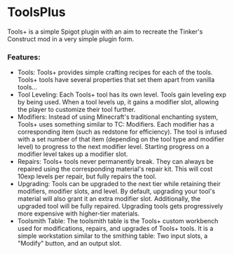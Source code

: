 # ToolsPlus

Tools+ is a simple Spigot plugin with an aim to recreate the Tinker's Construct mod in a very simple plugin form. 
### Features:
- Tools: Tools+ provides simple crafting recipes for each of the tools. Tools+ tools have several properties that set them apart from vanilla tools...
- Tool Leveling: Each Tools+ tool has its own level. Tools gain leveling exp by being used. When a tool levels up, it gains a modifier slot, allowing the player to customize their tool further.
- Modifiers: Instead of using Minecraft's traditional enchanting system, Tools+ uses something similar to TC: Modifiers. Each modifier has a corresponding item (such as redstone for efficiency). The tool is infused with a set number of that item (depending on the tool type and modifier level) to progress to the next modifier level. Starting progress on a modifier level takes up a modifier slot. 
- Repairs: Tools+ tools never permanently break. They can always be repaired using the corresponding material's repair kit. This will cost 10exp levels per repair, but fully repairs the tool.
- Upgrading: Tools can be upgraded to the next tier while retaining their modifiers, modifier slots, and level. By default, upgrading your tool's material will also grant it an extra modifier slot. Additionally, the upgraded tool will be fully repaired. Upgrading tools gets progressively more expensive with higher-tier materials.
- Toolsmith Table: The toolsmith table is the Tools+ custom workbench used for modifications, repairs, and upgrades of Tools+ tools. It is a simple workstation similar to the smithing table: Two input slots, a "Modify" button, and an output slot.
